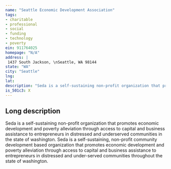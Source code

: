 ```yaml
---
name: "Seattle Economic Development Association"
tags:
- charitable
- professional
- social
- funding
- technology
- poverty
ein: 911764025
homepage: "N/A"
address: |
 1437 South Jackson, \nSeattle, WA 98144
state: "WA"
city: "Seattle"
lng: 
lat: 
description: "Seda is a self-sustaining non-profit organization that promotes economic development and poverty alleviation through access to capital and business assistance to entrepreneurs in distressed and underserved communities in the state of washington. "
is_501c3: X
---
```


## Long description

Seda is a self-sustaining non-profit organization that promotes economic development and poverty alleviation through access to capital and business assistance to entrepreneurs in distressed and underserved communities in the state of washington. Seda is a self-sustaining, non-profit community development based organization that promotes economic development and poverty alleviation through access to capital and business assistance to entrepreneurs in distressed and under-served communities throughout the state of washington. 
